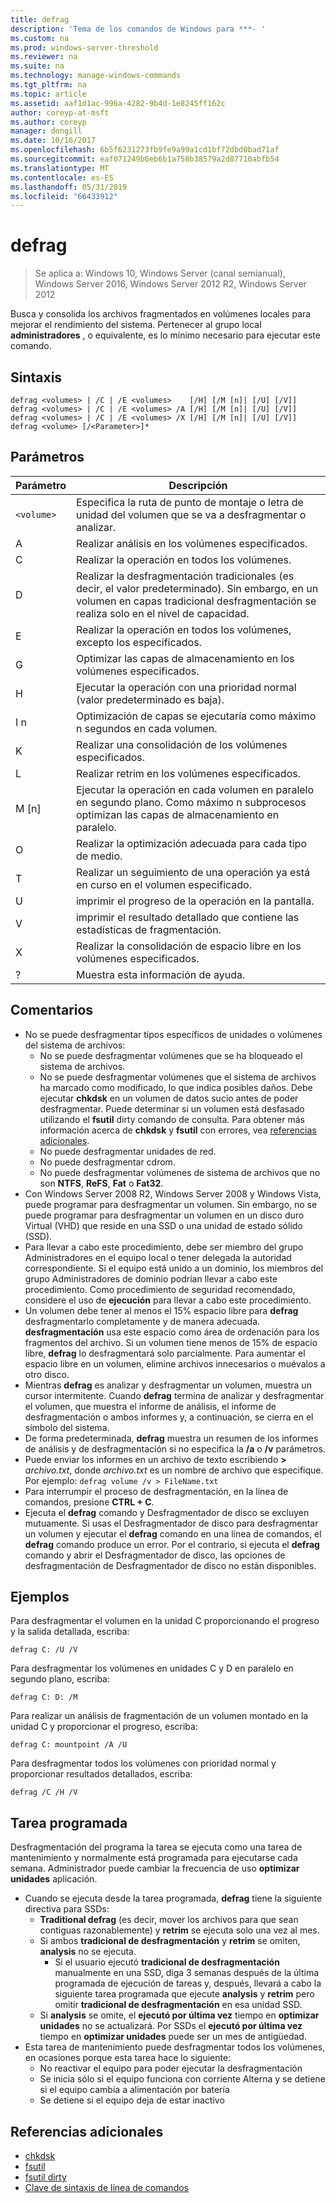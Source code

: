 ```yaml
---
title: defrag
description: 'Tema de los comandos de Windows para ***- '
ms.custom: na
ms.prod: windows-server-threshold
ms.reviewer: na
ms.suite: na
ms.technology: manage-windows-commands
ms.tgt_pltfrm: na
ms.topic: article
ms.assetid: aaf1d1ac-996a-4282-9b4d-1e8245ff162c
author: coreyp-at-msft
ms.author: coreyp
manager: dongill
ms.date: 10/16/2017
ms.openlocfilehash: 6b5f6231273fb9fe9a99a1cd1bf72dbd0bad71af
ms.sourcegitcommit: eaf071249b6eb6b1a758b38579a2d87710abfb54
ms.translationtype: MT
ms.contentlocale: es-ES
ms.lasthandoff: 05/31/2019
ms.locfileid: "66433912"
---
```

# <a name="defrag"></a>defrag

>Se aplica a: Windows 10, Windows Server (canal semianual), Windows Server 2016, Windows Server 2012 R2, Windows Server 2012

Busca y consolida los archivos fragmentados en volúmenes locales para mejorar el rendimiento del sistema.
Pertenecer al grupo local **administradores** , o equivalente, es lo mínimo necesario para ejecutar este comando.

## <a name="syntax"></a>Sintaxis
```
defrag <volumes> | /C | /E <volumes>    [/H] [/M [n]| [/U] [/V]]
defrag <volumes> | /C | /E <volumes> /A [/H] [/M [n]| [/U] [/V]]
defrag <volumes> | /C | /E <volumes> /X [/H] [/M [n]| [/U] [/V]]
defrag <volume> [/<Parameter>]*
```
## <a name="parameters"></a>Parámetros

|Parámetro|Descripción|
|-------|--------|
|`<volume>`|Especifica la ruta de punto de montaje o letra de unidad del volumen que se va a desfragmentar o analizar.|
|A|Realizar análisis en los volúmenes especificados.|
|C|Realizar la operación en todos los volúmenes.|
|D|Realizar la desfragmentación tradicionales (es decir, el valor predeterminado). Sin embargo, en un volumen en capas tradicional desfragmentación se realiza solo en el nivel de capacidad.|
|E|Realizar la operación en todos los volúmenes, excepto los especificados.|
|G|Optimizar las capas de almacenamiento en los volúmenes especificados.|
|H|Ejecutar la operación con una prioridad normal (valor predeterminado es baja).|
|I n|Optimización de capas se ejecutaría como máximo n segundos en cada volumen.|
|K|Realizar una consolidación de los volúmenes especificados.|
|L|Realizar retrim en los volúmenes especificados.|
|M [n]|Ejecutar la operación en cada volumen en paralelo en segundo plano. Como máximo n subprocesos optimizan las capas de almacenamiento en paralelo.|
|O|Realizar la optimización adecuada para cada tipo de medio.|
|T|Realizar un seguimiento de una operación ya está en curso en el volumen especificado.|
|U|imprimir el progreso de la operación en la pantalla.|
|V|imprimir el resultado detallado que contiene las estadísticas de fragmentación.|
|X|Realizar la consolidación de espacio libre en los volúmenes especificados.|
|?|Muestra esta información de ayuda.|

## <a name="remarks"></a>Comentarios
- No se puede desfragmentar tipos específicos de unidades o volúmenes del sistema de archivos:
  -   No se puede desfragmentar volúmenes que se ha bloqueado el sistema de archivos.
  -   No se puede desfragmentar volúmenes que el sistema de archivos ha marcado como modificado, lo que indica posibles daños. Debe ejecutar **chkdsk** en un volumen de datos sucio antes de poder desfragmentar. Puede determinar si un volumen está desfasado utilizando el **fsutil** dirty comando de consulta. Para obtener más información acerca de **chkdsk** y **fsutil** con errores, vea [referencias adicionales](defrag.md#BKMK_additionalRef).
  -   No puede desfragmentar unidades de red.
  -   No puede desfragmentar cdrom.
  -   No puede desfragmentar volúmenes de sistema de archivos que no son **NTFS**, **ReFS**, **Fat** o **Fat32**.
- Con Windows Server 2008 R2, Windows Server 2008 y Windows Vista, puede programar para desfragmentar un volumen. Sin embargo, no se puede programar para desfragmentar un volumen en un disco duro Virtual (VHD) que reside en una SSD o una unidad de estado sólido (SSD).
- Para llevar a cabo este procedimiento, debe ser miembro del grupo Administradores en el equipo local o tener delegada la autoridad correspondiente. Si el equipo está unido a un dominio, los miembros del grupo Administradores de dominio podrían llevar a cabo este procedimiento. Como procedimiento de seguridad recomendado, considere el uso de **ejecución** para llevar a cabo este procedimiento.
- Un volumen debe tener al menos el 15% espacio libre para **defrag** desfragmentarlo completamente y de manera adecuada. **desfragmentación** usa este espacio como área de ordenación para los fragmentos del archivo. Si un volumen tiene menos de 15% de espacio libre, **defrag** lo desfragmentará solo parcialmente. Para aumentar el espacio libre en un volumen, elimine archivos innecesarios o muévalos a otro disco.
- Mientras **defrag** es analizar y desfragmentar un volumen, muestra un cursor intermitente. Cuando **defrag** termina de analizar y desfragmentar el volumen, que muestra el informe de análisis, el informe de desfragmentación o ambos informes y, a continuación, se cierra en el símbolo del sistema.
- De forma predeterminada, **defrag** muestra un resumen de los informes de análisis y de desfragmentación si no especifica la **/a** o **/v** parámetros.
- Puede enviar los informes en un archivo de texto escribiendo **>** <em>archivo.txt</em>, donde *archivo.txt* es un nombre de archivo que especifique. Por ejemplo: `defrag volume /v > FileName.txt`
- Para interrumpir el proceso de desfragmentación, en la línea de comandos, presione **CTRL + C**.
- Ejecuta el **defrag** comando y Desfragmentador de disco se excluyen mutuamente. Si usas el Desfragmentador de disco para desfragmentar un volumen y ejecutar el **defrag** comando en una línea de comandos, el **defrag** comando produce un error. Por el contrario, si ejecuta el **defrag** comando y abrir el Desfragmentador de disco, las opciones de desfragmentación de Desfragmentador de disco no están disponibles.

## <a name="BKMK_examples"></a>Ejemplos
Para desfragmentar el volumen en la unidad C proporcionando el progreso y la salida detallada, escriba:
```
defrag C: /U /V
```
Para desfragmentar los volúmenes en unidades C y D en paralelo en segundo plano, escriba:
```
defrag C: D: /M
```
Para realizar un análisis de fragmentación de un volumen montado en la unidad C y proporcionar el progreso, escriba:
```
defrag C: mountpoint /A /U
```
Para desfragmentar todos los volúmenes con prioridad normal y proporcionar resultados detallados, escriba:
```
defrag /C /H /V
```

## <a name="BKMK_scheduledTask"></a>Tarea programada
Desfragmentación del programa la tarea se ejecuta como una tarea de mantenimiento y normalmente está programada para ejecutarse cada semana. Administrador puede cambiar la frecuencia de uso **optimizar unidades** aplicación.
- Cuando se ejecuta desde la tarea programada, **defrag** tiene la siguiente directiva para SSDs:
   - **Traditional defrag** (es decir, mover los archivos para que sean contiguas razonablemente) y **retrim** se ejecuta solo una vez al mes.
   - Si ambos **tradicional de desfragmentación** y **retrim** se omiten, **analysis** no se ejecuta.
      - Si el usuario ejecutó **tradicional de desfragmentación** manualmente en una SSD, diga 3 semanas después de la última programada de ejecución de tareas y, después, llevará a cabo la siguiente tarea programada que ejecute **analysis** y **retrim** pero omitir **tradicional de desfragmentación** en esa unidad SSD.
   - Si **analysis** se omite, el **ejecutó por última vez** tiempo en **optimizar unidades** no se actualizará.  Por SSDs el **ejecutó por última vez** tiempo en **optimizar unidades** puede ser un mes de antigüedad.
- Esta tarea de mantenimiento puede desfragmentar todos los volúmenes, en ocasiones porque esta tarea hace lo siguiente:
   - No reactivar el equipo para poder ejecutar la desfragmentación
   - Se inicia sólo si el equipo funciona con corriente Alterna y se detiene si el equipo cambia a alimentación por batería
   - Se detiene si el equipo deja de estar inactivo

## <a name="BKMK_additionalRef"></a>Referencias adicionales
-   [chkdsk](chkdsk.md)
-   [fsutil](fsutil.md)
-   [fsutil dirty](fsutil-dirty.md)
-   [Clave de sintaxis de línea de comandos](command-line-syntax-key.md)
